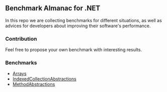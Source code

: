 ## Benchmark Almanac for .NET

In this repo we are collecting benchmarks for different situations, as well as
advices for developers about improving their software's performance.

### Contribution

Feel free to propose your own benchmark with interesting results.

### Benchmarks

- [Arrays](https://github.com/dotneters/dotnet-benchmarks/tree/master/Arrays)
- [IndexedCollectionAbstractions](https://github.com/dotneters/dotnet-benchmarks/tree/master/IndexedCollectionAbstractions)
- [MethodAbstractions](https://github.com/dotneters/dotnet-benchmarks/tree/master/MethodAbstractions)